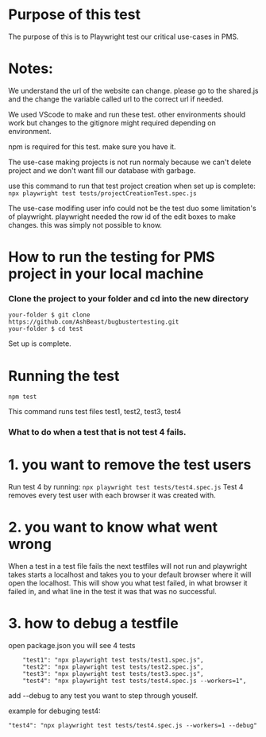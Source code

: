 # Purpose of this test

The purpose of this is to Playwright test our critical use-cases in PMS.

# Notes:

We understand the url of the website can change.
please go to the shared.js and the change the variable called url
to the correct url if needed.

We used VScode to make and run these test. other environments should work but
changes to the gitignore might required depending on environment.

npm is required for this test. make sure you have it.

The use-case making projects is not run normaly because
we can't delete project and we don't want fill our database with
garbage.

use this command to run that test project creation when set up is complete:
`npx playwright test tests/projectCreationTest.spec.js`

The use-case modifing user info could not be the test
duo some limitation's of playwright.
playwright needed the row id of the edit boxes to make changes.
this was simply not possible to know.

# How to run the testing for PMS project in your local machine

### Clone the project to your folder and cd into the new directory

```
your-folder $ git clone https://github.com/AshBeast/bugbustertesting.git
your-folder $ cd test
```

Set up is complete.

# Running the test

```
npm test
```

This command runs test files test1, test2, test3, test4

### What to do when a test that is not test 4 fails.

# 1. you want to remove the test users

Run test 4 by running:
`npx playwright test tests/test4.spec.js`
Test 4 removes every test user with each browser it was created with.

# 2. you want to know what went wrong

When a test in a test file fails the next testfiles will not run
and playwright takes starts a localhost and
takes you to your default browser where it will open the localhost.
This will show you what test failed, in what browser it failed in,
and what line in the test it was that was no successful.

# 3. how to debug a testfile

open package.json you will see 4 tests

```
    "test1": "npx playwright test tests/test1.spec.js",
    "test2": "npx playwright test tests/test2.spec.js",
    "test3": "npx playwright test tests/test3.spec.js",
    "test4": "npx playwright test tests/test4.spec.js --workers=1",
```

add --debug to any test you want to step through youself.

example for debuging test4:

`"test4": "npx playwright test tests/test4.spec.js --workers=1 --debug"`
